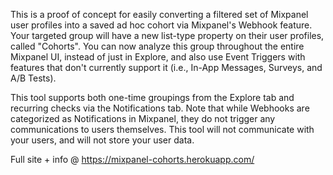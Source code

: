 This is a proof of concept for easily converting a filtered set of Mixpanel user profiles into a saved ad hoc cohort via Mixpanel's Webhook feature. Your targeted group will have a new list-type property on their user profiles, called "Cohorts". You can now analyze this group throughout the entire Mixpanel UI, instead of just in Explore, and also use Event Triggers with features that don't currently support it (i.e., In-App Messages, Surveys, and A/B Tests).

This tool supports both one-time groupings from the Explore tab and recurring checks via the Notifications tab. Note that while Webhooks are categorized as Notifications in Mixpanel, they do not trigger any communications to users themselves. This tool will not communicate with your users, and will not store your user data. 

Full site + info @ https://mixpanel-cohorts.herokuapp.com/